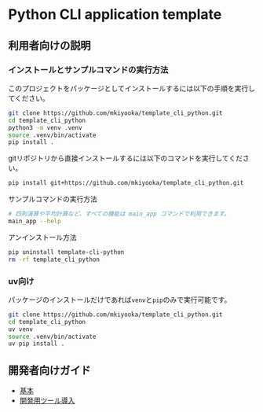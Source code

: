 # Python CLI application template

## 利用者向けの説明

### インストールとサンプルコマンドの実行方法

このプロジェクトをパッケージとしてインストールするには以下の手順を実行してください。

```sh
git clone https://github.com/mkiyooka/template_cli_python.git
cd template_cli_python
python3 -m venv .venv
source .venv/bin/activate
pip install .
```

gitリポジトリから直接インストールするには以下のコマンドを実行してください。

```sh
pip install git+https://github.com/mkiyooka/template_cli_python.git
```

サンプルコマンドの実行方法

```sh
# 四則演算や平均計算など、すべての機能は main_app コマンドで利用できます。
main_app --help
```

アンインストール方法

```sh
pip uninstall template-cli-python
rm -rf template_cli_python
```

### uv向け

パッケージのインストールだけであれば`venv`と`pip`のみで実行可能です。

```sh
git clone https://github.com/mkiyooka/template_cli_python.git
cd template_cli_python
uv venv
source .venv/bin/activate
uv pip install .
```

## 開発者向けガイド

- [基本](docs/development-guide-basic.md)
- [開発用ツール導入](docs/development-guide-tools.md)

